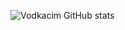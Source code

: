 ![Vodkacim GitHub stats](https://github-readme-stats.vercel.app/api?username=anuraghazra&show_icons=true&theme=transparent)
